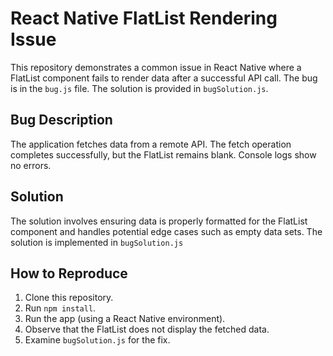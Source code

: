 # React Native FlatList Rendering Issue

This repository demonstrates a common issue in React Native where a FlatList component fails to render data after a successful API call. The bug is in the `bug.js` file.  The solution is provided in `bugSolution.js`.

## Bug Description

The application fetches data from a remote API. The fetch operation completes successfully, but the FlatList remains blank.  Console logs show no errors.

## Solution

The solution involves ensuring data is properly formatted for the FlatList component and handles potential edge cases such as empty data sets. The solution is implemented in `bugSolution.js`

## How to Reproduce

1. Clone this repository.
2. Run `npm install`.
3. Run the app (using a React Native environment).
4. Observe that the FlatList does not display the fetched data.
5. Examine `bugSolution.js` for the fix.